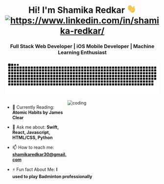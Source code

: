<h1 align="center">Hi! I'm Shamika Redkar <img src="https://raw.githubusercontent.com/ABSphreak/ABSphreak/master/gifs/Hi.gif" width="30px"> <br/> <a href="https://linkedin.com/in/shamika-redkar/" target="blank"><img align="center" src="https://raw.githubusercontent.com/rahuldkjain/github-profile-readme-generator/master/src/images/icons/Social/linked-in-alt.svg" alt="https://www.linkedin.com/in/shamika-redkar/" height="30" width="40" /></a></h1>
<h3 align="center">Full Stack Web Developer | iOS Mobile Developer | Machine Learning Enthusiast</h3>

<!--- snake -->
<div align="center">
  <img  src="https://github.com/shamikaredkar/shamikaredkar/blob/output/github-contribution-grid-snake-dark.svg"
       alt="snake" /></a>
</div>

<br>
<img align="right" alt="coding" width="300" height="220" src="https://i.pinimg.com/originals/f0/f0/d9/f0f0d932d6e39c7af5aa305cbd8da735.gif">

- 🌱 Currently Reading: **Atomic Habits by James Clear**

- 💬 Ask me about: **Swift, React, Javascript, HTML/CSS, Python**

- 📫 How to reach me: **shamikaredkar30@gmail.com**

- ⚡ Fun fact About Me: **I used to play Badminton professionally**
  
